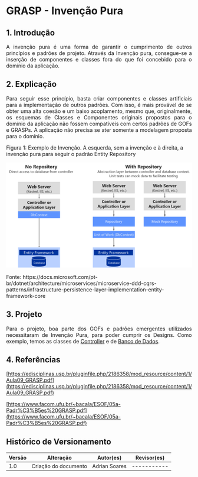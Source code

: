 # GRASP - Invenção Pura

## 1. Introdução

A invenção pura é uma forma de garantir o cumprimento de outros princípios e padrões de projeto. Através da Invenção pura, consegue-se a inserção de componentes e classes fora do que foi concebido para o domínio da aplicação.

## 2. Explicação

Para seguir esse princípio, basta criar componentes e classes artificiais para a implementação de outros padrões. Com isso, é mais provável de se obter uma alta coesão e um baixo acoplamento, mesmo que, originalmente, os esquemas de Classes e Componentes originais propostos para o domínio da aplicação não fossem compatíveis com certos padrões de GOFs e GRASPs. A aplicação não precisa se ater somente a modelagem proposta para o domínio.

<caption>Figura 1: Exemplo de Invenção. A esquerda, sem a invenção e à direita, a invenção pura para seguir o padrão Entity Repository</caption>

![ex_grasp_criador](../../assets/grasps/custom-repo-versus-db-context.png)

<caption>Fonte: https://docs.microsoft.com/pt-br/dotnet/architecture/microservices/microservice-ddd-cqrs-patterns/infrastructure-persistence-layer-implementation-entity-framework-core</caption>

## 3. Projeto

Para o projeto, boa parte dos GOFs e padrões emergentes utilizados necessitaram de Invenção Pura, para poder cumprir os Designs. Como exemplo, temos as classes de [Controller](#) e de [Banco de Dados](Singleton).

## 4. Referências

  [https://edisciplinas.usp.br/pluginfile.php/2186358/mod_resource/content/1/Aula09_GRASP.pdf](https://edisciplinas.usp.br/pluginfile.php/2186358/mod_resource/content/1/Aula09_GRASP.pdf)

  [https://www.facom.ufu.br/~bacala/ESOF/05a-Padr%C3%B5es%20GRASP.pdf](https://www.facom.ufu.br/~bacala/ESOF/05a-Padr%C3%B5es%20GRASP.pdf)

## Histórico de Versionamento

| Versão | Alteração            | Autor(es)       | Revisor(es) |
| ------ | -------------------- | --------------- | ----------- |
| 1.0    | Criação do documento | Adrian Soares   | ----------- |

<style>
    p, caption {
        text-align: justify;
    }
</style>
